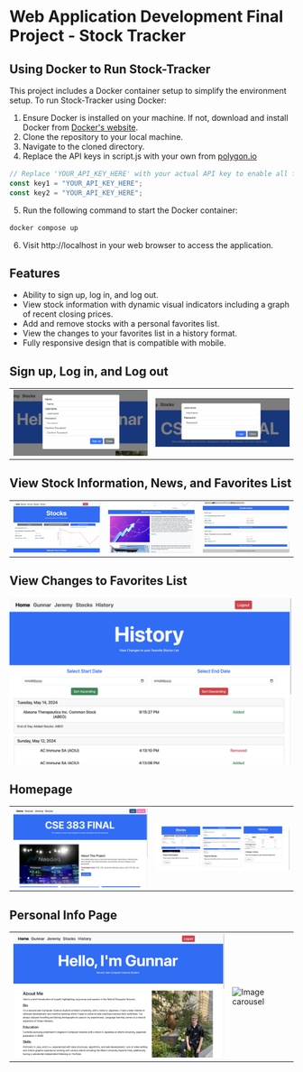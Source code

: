 # Web Application Development Final Project - Stock Tracker

## Using Docker to Run Stock-Tracker

This project includes a Docker container setup to simplify the environment setup. To run Stock-Tracker using Docker:

1. Ensure Docker is installed on your machine. If not, download and install Docker from [Docker's website](https://www.docker.com/get-started).
2. Clone the repository to your local machine.
3. Navigate to the cloned directory.
4. Replace the API keys in script.js with your own from <a href="polygon.io">polygon.io</a>
```javascript
// Replace 'YOUR_API_KEY_HERE' with your actual API key to enable all features.
const key1 = "YOUR_API_KEY_HERE";
const key2 = "YOUR_API_KEY_HERE";
```
5. Run the following command to start the Docker container:
   
 ```sh
 docker compose up
 ```
6.	Visit http://localhost in your web browser to access the application.

## Features
- Ability to sign up, log in, and log out.
- View stock information with dynamic visual indicators including a graph of recent closing prices.
- Add and remove stocks with a personal favorites list.
- View the changes to your favorites list in a history format.
- Fully responsive design that is compatible with mobile.

## Sign up, Log in, and Log out
<table>
  <tr>
    <td><img src="demo-pics/signup-modal.png" alt="Signup modal" width="500"></td>
    <td><img src="demo-pics/login-modal.png" alt="Login modal" width="500"></td>
  </tr>
</table>

## View Stock Information, News, and Favorites List
<table>
  <tr>
    <td><img src="demo-pics/stock-graph.png" alt="stock graph and info" width="500"></td>
    <td><img src="demo-pics/relevant-news.png" alt="Relevant News" width="500"></td>
    <td><img src="demo-pics/favorite-stocks.png" alt="Favorite stocks list" width="500"></td>
  </tr>
</table>

## View Changes to Favorites List
<img src="demo-pics/history.png" alt="stock graph and info" width="500">

## Homepage
<table>
  <tr>
    <td><img src="demo-pics/home-main.png" alt="Homepage" width="500"></td>
    <td><img src="demo-pics/home-cards.png" alt="Info Cards" width="500">
  </tr>
</table>

## Personal Info Page
<table>
  <tr>
    <td><img src="demo-pics/gunnar-main.png" alt="Main info" width="500"></td>
    <td><img src="demo-pics/gunnar-carousel.png" alt="Image carousel" width="500">
  </tr>
</table>

